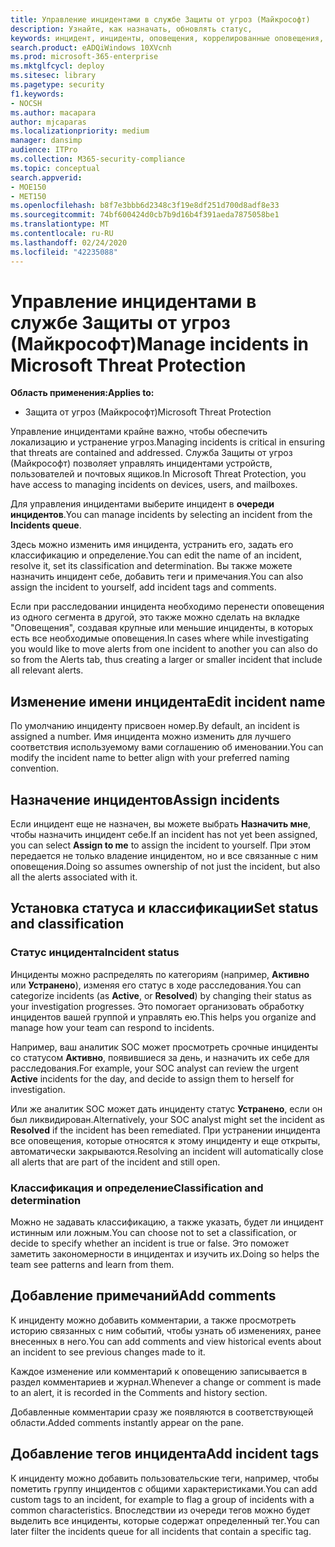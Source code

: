```yaml
---
title: Управление инцидентами в службе Защиты от угроз (Майкрософт)
description: Узнайте, как назначать, обновлять статус,
keywords: инцидент, инциденты, оповещения, коррелированные оповещения, назначить, обновить, состояние, управление, классификация, Microsoft, 365, m365
search.product: eADQiWindows 10XVcnh
ms.prod: microsoft-365-enterprise
ms.mktglfcycl: deploy
ms.sitesec: library
ms.pagetype: security
f1.keywords:
- NOCSH
ms.author: macapara
author: mjcaparas
ms.localizationpriority: medium
manager: dansimp
audience: ITPro
ms.collection: M365-security-compliance
ms.topic: conceptual
search.appverid:
- MOE150
- MET150
ms.openlocfilehash: b8f7e3bbb6d2348c3f19e8df251d700d8adf8e33
ms.sourcegitcommit: 74bf600424d0cb7b9d16b4f391aeda7875058be1
ms.translationtype: MT
ms.contentlocale: ru-RU
ms.lasthandoff: 02/24/2020
ms.locfileid: "42235088"
---
```

# <a name="manage-incidents-in-microsoft-threat-protection"></a><span data-ttu-id="12023-104">Управление инцидентами в службе Защиты от угроз (Майкрософт)</span><span class="sxs-lookup"><span data-stu-id="12023-104">Manage incidents in Microsoft Threat Protection</span></span>

<span data-ttu-id="12023-105">**Область применения:**</span><span class="sxs-lookup"><span data-stu-id="12023-105">**Applies to:**</span></span>
- <span data-ttu-id="12023-106">Защита от угроз (Майкрософт)</span><span class="sxs-lookup"><span data-stu-id="12023-106">Microsoft Threat Protection</span></span>



<span data-ttu-id="12023-107">Управление инцидентами крайне важно, чтобы обеспечить локализацию и устранение угроз.</span><span class="sxs-lookup"><span data-stu-id="12023-107">Managing incidents is critical in ensuring that threats are contained and addressed.</span></span> <span data-ttu-id="12023-108">Служба Защиты от угроз (Майкрософт) позволяет управлять инцидентами устройств, пользователей и почтовых ящиков.</span><span class="sxs-lookup"><span data-stu-id="12023-108">In Microsoft Threat Protection, you have access to managing incidents on devices, users, and mailboxes.</span></span> 


<span data-ttu-id="12023-109">Для управления инцидентами выберите инцидент в **очереди инцидентов**.</span><span class="sxs-lookup"><span data-stu-id="12023-109">You can manage incidents by selecting an incident from the **Incidents queue**.</span></span> 

<span data-ttu-id="12023-110">Здесь можно изменить имя инцидента, устранить его, задать его классификацию и определение.</span><span class="sxs-lookup"><span data-stu-id="12023-110">You can edit the name of an incident, resolve it, set its classification and determination.</span></span> <span data-ttu-id="12023-111">Вы также можете назначить инцидент себе, добавить теги и примечания.</span><span class="sxs-lookup"><span data-stu-id="12023-111">You can also assign the incident to yourself, add incident tags and comments.</span></span>

<span data-ttu-id="12023-112">Если при расследовании инцидента необходимо перенести оповещения из одного сегмента в другой, это также можно сделать на вкладке "Оповещения", создавая крупные или меньшие инциденты, в которых есть все необходимые оповещения.</span><span class="sxs-lookup"><span data-stu-id="12023-112">In cases where while investigating you would like to move alerts from one incident to another you can also do so from the Alerts tab, thus creating a larger or smaller incident that include all relevant alerts.</span></span>

## <a name="edit-incident-name"></a><span data-ttu-id="12023-113">Изменение имени инцидента</span><span class="sxs-lookup"><span data-stu-id="12023-113">Edit incident name</span></span>
<span data-ttu-id="12023-114">По умолчанию инциденту присвоен номер.</span><span class="sxs-lookup"><span data-stu-id="12023-114">By default, an incident is assigned a number.</span></span> <span data-ttu-id="12023-115">Имя инцидента можно изменить для лучшего соответствия используемому вами соглашению об именовании.</span><span class="sxs-lookup"><span data-stu-id="12023-115">You can modify the incident name to better align with your preferred naming convention.</span></span>
 
## <a name="assign-incidents"></a><span data-ttu-id="12023-116">Назначение инцидентов</span><span class="sxs-lookup"><span data-stu-id="12023-116">Assign incidents</span></span>
<span data-ttu-id="12023-117">Если инцидент еще не назначен, вы можете выбрать **Назначить мне**, чтобы назначить инцидент себе.</span><span class="sxs-lookup"><span data-stu-id="12023-117">If an incident has not yet been assigned, you can select **Assign to me** to assign the incident to yourself.</span></span> <span data-ttu-id="12023-118">При этом передается не только владение инцидентом, но и все связанные с ним оповещения.</span><span class="sxs-lookup"><span data-stu-id="12023-118">Doing so assumes ownership of not just the incident, but also all the alerts associated with it.</span></span>

## <a name="set-status-and-classification"></a><span data-ttu-id="12023-119">Установка статуса и классификации</span><span class="sxs-lookup"><span data-stu-id="12023-119">Set status and classification</span></span>
### <a name="incident-status"></a><span data-ttu-id="12023-120">Статус инцидента</span><span class="sxs-lookup"><span data-stu-id="12023-120">Incident status</span></span>
<span data-ttu-id="12023-121">Инциденты можно распределять по категориям (например, **Активно** или **Устранено**), изменяя его статус в ходе расследования.</span><span class="sxs-lookup"><span data-stu-id="12023-121">You can categorize incidents (as **Active**, or **Resolved**) by changing their status as your investigation progresses.</span></span> <span data-ttu-id="12023-122">Это помогает организовать обработку инцидентов вашей группой и управлять ею.</span><span class="sxs-lookup"><span data-stu-id="12023-122">This helps you organize and manage how your team can respond to incidents.</span></span>

<span data-ttu-id="12023-123">Например, ваш аналитик SOC может просмотреть срочные инциденты со статусом **Активно**, появившиеся за день, и назначить их себе для расследования.</span><span class="sxs-lookup"><span data-stu-id="12023-123">For example, your SOC analyst can review the urgent **Active** incidents for the day, and decide to assign them to herself for investigation.</span></span>

<span data-ttu-id="12023-124">Или же аналитик SOC может дать инциденту статус **Устранено**, если он был ликвидирован.</span><span class="sxs-lookup"><span data-stu-id="12023-124">Alternatively, your SOC analyst might set the incident as **Resolved** if the incident has been remediated.</span></span> <span data-ttu-id="12023-125">При устранении инцидента все оповещения, которые относятся к этому инциденту и еще открыты, автоматически закрываются.</span><span class="sxs-lookup"><span data-stu-id="12023-125">Resolving an incident will automatically close all alerts that are part of the incident and still open.</span></span> 

### <a name="classification-and-determination"></a><span data-ttu-id="12023-126">Классификация и определение</span><span class="sxs-lookup"><span data-stu-id="12023-126">Classification and determination</span></span>
<span data-ttu-id="12023-127">Можно не задавать классификацию, а также указать, будет ли инцидент истинным или ложным.</span><span class="sxs-lookup"><span data-stu-id="12023-127">You can choose not to set a classification, or decide to specify whether an incident is true or false.</span></span> <span data-ttu-id="12023-128">Это поможет заметить закономерности в инцидентах и изучить их.</span><span class="sxs-lookup"><span data-stu-id="12023-128">Doing so helps the team see patterns and learn from them.</span></span> 

## <a name="add-comments"></a><span data-ttu-id="12023-129">Добавление примечаний</span><span class="sxs-lookup"><span data-stu-id="12023-129">Add comments</span></span>
<span data-ttu-id="12023-130">К инциденту можно добавить комментарии, а также просмотреть историю связанных с ним событий, чтобы узнать об изменениях, ранее внесенных в него.</span><span class="sxs-lookup"><span data-stu-id="12023-130">You can add comments and view historical events about an incident to see previous changes made to it.</span></span>

<span data-ttu-id="12023-131">Каждое изменение или комментарий к оповещению записывается в раздел комментариев и журнал.</span><span class="sxs-lookup"><span data-stu-id="12023-131">Whenever a change or comment is made to an alert, it is recorded in the Comments and history section.</span></span>

<span data-ttu-id="12023-132">Добавленные комментарии сразу же появляются в соответствующей области.</span><span class="sxs-lookup"><span data-stu-id="12023-132">Added comments instantly appear on the pane.</span></span>

## <a name="add-incident-tags"></a><span data-ttu-id="12023-133">Добавление тегов инцидента</span><span class="sxs-lookup"><span data-stu-id="12023-133">Add incident tags</span></span>
<span data-ttu-id="12023-134">К инциденту можно добавить пользовательские теги, например, чтобы пометить группу инцидентов с общими характеристиками.</span><span class="sxs-lookup"><span data-stu-id="12023-134">You can add custom tags to an incident, for example to flag a group of incidents with a common characteristics.</span></span> <span data-ttu-id="12023-135">Впоследствии из очереди тегов можно будет выделить все инциденты, которые содержат определенный тег.</span><span class="sxs-lookup"><span data-stu-id="12023-135">You can later filter the incidents queue for all incidents that contain a specific tag.</span></span>

